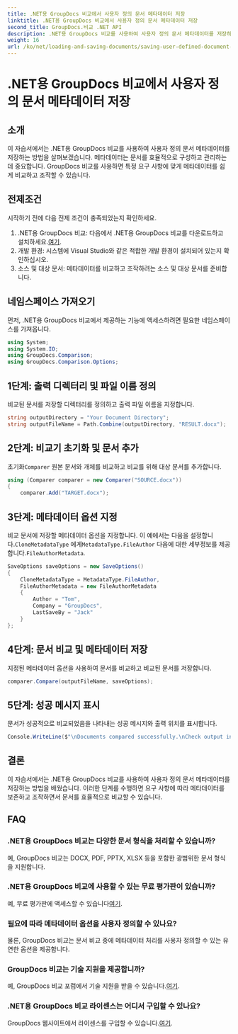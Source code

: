 ```yaml
---
title: .NET용 GroupDocs 비교에서 사용자 정의 문서 메타데이터 저장
linktitle: .NET용 GroupDocs 비교에서 사용자 정의 문서 메타데이터 저장
second_title: GroupDocs.비교 .NET API
description: .NET용 GroupDocs 비교를 사용하여 사용자 정의 문서 메타데이터를 저장하는 방법을 알아보세요. 단계별 지침을 통해 메타데이터를 쉽게 비교하고 조작할 수 있습니다.
weight: 16
url: /ko/net/loading-and-saving-documents/saving-user-defined-document-metadata/
---
```


# .NET용 GroupDocs 비교에서 사용자 정의 문서 메타데이터 저장

## 소개
이 자습서에서는 .NET용 GroupDocs 비교를 사용하여 사용자 정의 문서 메타데이터를 저장하는 방법을 살펴보겠습니다. 메타데이터는 문서를 효율적으로 구성하고 관리하는 데 중요합니다. GroupDocs 비교를 사용하면 특정 요구 사항에 맞게 메타데이터를 쉽게 비교하고 조작할 수 있습니다.
## 전제조건
시작하기 전에 다음 전제 조건이 충족되었는지 확인하세요.
1.  .NET용 GroupDocs 비교: 다음에서 .NET용 GroupDocs 비교를 다운로드하고 설치하세요.[여기](https://releases.groupdocs.com/comparison/net/).
2. 개발 환경: 시스템에 Visual Studio와 같은 적합한 개발 환경이 설치되어 있는지 확인하십시오.
3. 소스 및 대상 문서: 메타데이터를 비교하고 조작하려는 소스 및 대상 문서를 준비합니다.

## 네임스페이스 가져오기
먼저, .NET용 GroupDocs 비교에서 제공하는 기능에 액세스하려면 필요한 네임스페이스를 가져옵니다.
```csharp
using System;
using System.IO;
using GroupDocs.Comparison;
using GroupDocs.Comparison.Options;
```
## 1단계: 출력 디렉터리 및 파일 이름 정의
비교된 문서를 저장할 디렉터리를 정의하고 출력 파일 이름을 지정합니다.
```csharp
string outputDirectory = "Your Document Directory";
string outputFileName = Path.Combine(outputDirectory, "RESULT.docx");
```
## 2단계: 비교기 초기화 및 문서 추가
 초기화`Comparer` 원본 문서와 개체를 비교하고 비교를 위해 대상 문서를 추가합니다.
```csharp
using (Comparer comparer = new Comparer("SOURCE.docx"))
{
    comparer.Add("TARGET.docx");
```
## 3단계: 메타데이터 옵션 지정
 비교 문서에 저장할 메타데이터 옵션을 지정합니다. 이 예에서는 다음을 설정합니다.`CloneMetadataType` 에게`MetadataType.FileAuthor` 다음에 대한 세부정보를 제공합니다.`FileAuthorMetadata`.
```csharp
SaveOptions saveOptions = new SaveOptions()
{
    CloneMetadataType = MetadataType.FileAuthor,
    FileAuthorMetadata = new FileAuthorMetadata
    {
        Author = "Tom",
        Company = "GroupDocs",
        LastSaveBy = "Jack"
    }
};
```
## 4단계: 문서 비교 및 메타데이터 저장
지정된 메타데이터 옵션을 사용하여 문서를 비교하고 비교된 문서를 저장합니다.
```csharp
comparer.Compare(outputFileName, saveOptions);
```
## 5단계: 성공 메시지 표시
문서가 성공적으로 비교되었음을 나타내는 성공 메시지와 출력 위치를 표시합니다.
```csharp
Console.WriteLine($"\nDocuments compared successfully.\nCheck output in {outputDirectory}.");
```

## 결론
이 자습서에서는 .NET용 GroupDocs 비교를 사용하여 사용자 정의 문서 메타데이터를 저장하는 방법을 배웠습니다. 이러한 단계를 수행하면 요구 사항에 따라 메타데이터를 보존하고 조작하면서 문서를 효율적으로 비교할 수 있습니다.
## FAQ
### .NET용 GroupDocs 비교는 다양한 문서 형식을 처리할 수 있습니까?
예, GroupDocs 비교는 DOCX, PDF, PPTX, XLSX 등을 포함한 광범위한 문서 형식을 지원합니다.
### .NET용 GroupDocs 비교에 사용할 수 있는 무료 평가판이 있습니까?
 예, 무료 평가판에 액세스할 수 있습니다[여기](https://releases.groupdocs.com/).
### 필요에 따라 메타데이터 옵션을 사용자 정의할 수 있나요?
물론, GroupDocs 비교는 문서 비교 중에 메타데이터 처리를 사용자 정의할 수 있는 유연한 옵션을 제공합니다.
### GroupDocs 비교는 기술 지원을 제공합니까?
예, GroupDocs 비교 포럼에서 기술 지원을 받을 수 있습니다.[여기](https://forum.groupdocs.com/c/comparison/12).
### .NET용 GroupDocs 비교 라이센스는 어디서 구입할 수 있나요?
 GroupDocs 웹사이트에서 라이센스를 구입할 수 있습니다.[여기](https://purchase.groupdocs.com/buy).